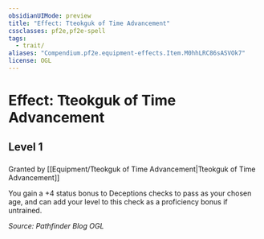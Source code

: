 ```yaml
---
obsidianUIMode: preview
title: "Effect: Tteokguk of Time Advancement"
cssclasses: pf2e,pf2e-spell
tags:
  - trait/
aliases: "Compendium.pf2e.equipment-effects.Item.M0hhLRC86sASVOk7"
license: OGL
---
```

# Effect: Tteokguk of Time Advancement
## Level 1
### 






Granted by [[Equipment/Tteokguk of Time Advancement|Tteokguk of Time Advancement]]

You gain a +4 status bonus to Deceptions checks to pass as your chosen age, and can add your level to this check as a proficiency bonus if untrained.

*Source: Pathfinder Blog*
*OGL*
